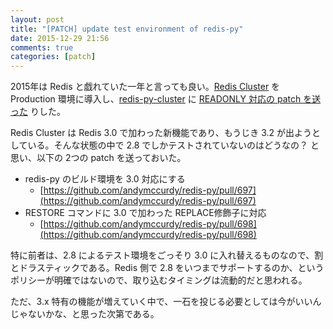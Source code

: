 ```yaml
---
layout: post
title: "[PATCH] update test environment of redis-py"
date: 2015-12-29 21:56
comments: true
categories: [patch]
---
```

2015年は Redis と戯れていた一年と言っても良い。[Redis Cluster](http://redis.io/topics/cluster-spec) を Production 環境に導入し、[redis-py-cluster](https://github.com/Grokzen/redis-py-cluster) に [READONLY 対応の patch を送った](https://github.com/Grokzen/redis-py-cluster/pull/76) りした。

Redis Cluster は Redis 3.0 で加わった新機能であり、もうじき 3.2 が出ようとしている。そんな状態の中で 2.8 でしかテストされていないのはどうなの？ と思い、以下の 2つの patch を送っておいた。

* redis-py のビルド環境を 3.0 対応にする
    * [https://github.com/andymccurdy/redis-py/pull/697](https://github.com/andymccurdy/redis-py/pull/697)  
* RESTORE コマンドに 3.0 で加わった REPLACE修飾子に対応
    * [https://github.com/andymccurdy/redis-py/pull/698](https://github.com/andymccurdy/redis-py/pull/698)

特に前者は、2.8 によるテスト環境をごっそり 3.0 に入れ替えるものなので、割とドラスティックである。Redis 側で 2.8 をいつまでサポートするのか、というポリシーが明確ではないので、取り込むタイミングは流動的だと思われる。

ただ、3.x 特有の機能が増えていく中で、一石を投じる必要としては今がいいんじゃないかな、と思った次第である。
